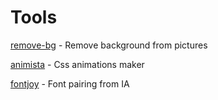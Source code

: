# Tools
[remove-bg](https://www.remove.bg/upload) - Remove background from pictures

[animista](https://animista.net/play/text/focus-in/text-focus-in) - Css animations maker

[fontjoy](https://fontjoy.com/) - Font pairing from IA